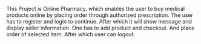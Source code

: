This Project is Online Pharmacy, which enables the user to buy medical products online by placing order through authorized prescription.
The user has to register and login to continue. After which it will show message and display seller information.
One has to add product and checkout. And place order of selected item. After which user can logout.
